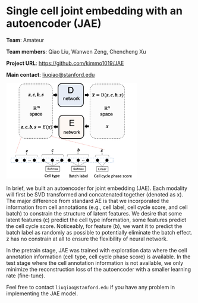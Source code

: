 # Single cell joint embedding with an autoencoder (JAE)

**Team**: Amateur

**Team members**: Qiao Liu, Wanwen Zeng, Chencheng Xu

**Project URL**: https://github.com/kimmo1019/JAE

**Main contact**: liuqiao@stanford.edu

<img src="model_architecture.png" width="70%">

In brief, we built an autoencoder for joint embedding (JAE). Each modality will first be SVD transformed and concatenated together (denoted as x). The major difference from standard AE is that we incorporated the information from cell annotations (e.g., cell label, cell cycle score, and cell batch) to constrain the structure of latent features. We desire that some latent features (c) predict the cell type information, some features predict the cell cycle score. Noticeably, for feature (b), we want it to predict the batch label as randomly as possible to potentially eliminate the batch effect. z has no constrain at all to ensure the flexibility of neural network.

In the pretrain stage, JAE was trained with exploration data where the cell annotation information (cell type, cell cycle phase score) is available. In the test stage where the cell annotation information is not available, we only minimize the reconstruction loss of the autoencoder with a smaller learning rate (fine-tune).


Feel free to contact `liuqiao@stanford.edu` if you have any problem in implementing the JAE model.





